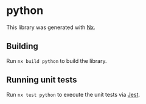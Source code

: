 # python

This library was generated with [Nx](https://nx.dev).

## Building

Run `nx build python` to build the library.

## Running unit tests

Run `nx test python` to execute the unit tests via [Jest](https://jestjs.io).
